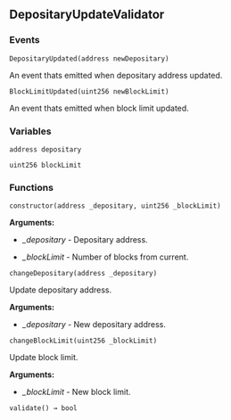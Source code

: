 ## DepositaryUpdateValidator





### Events
```solidity
DepositaryUpdated(address newDepositary)
```

An event thats emitted when depositary address updated.



```solidity
BlockLimitUpdated(uint256 newBlockLimit)
```

An event thats emitted when block limit updated.




### Variables
```solidity
address depositary
```

```solidity
uint256 blockLimit
```


### Functions
```solidity
constructor(address _depositary, uint256 _blockLimit)
```





**Arguments:**
- *_depositary* - Depositary address.

- *_blockLimit* - Number of blocks from current.

```solidity
changeDepositary(address _depositary)
```

Update depositary address.




**Arguments:**
- *_depositary* - New depositary address.

```solidity
changeBlockLimit(uint256 _blockLimit)
```

Update block limit.




**Arguments:**
- *_blockLimit* - New block limit.

```solidity
validate() → bool
```





